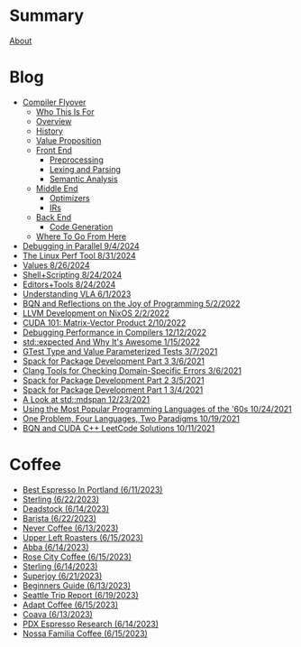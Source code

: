 # Summary

[About](about.md)

<!-- 

For supported admonishments:
https://tommilligan.github.io/mdbook-admonish/

-->

# Blog

- [Compiler Flyover](csblog/2024-10-11-Compiler-Flyover.md)
    - [Who This Is For](csblog/compiler-flyover/Whos-It-For.md)
    - [Overview](csblog/compiler-flyover/Overview.md)
    - [History](csblog/compiler-flyover/00-History.md)
    - [Value Proposition](csblog/compiler-flyover/02-Value-Prop.md)
    - [Front End]()
        - [Preprocessing](csblog/compiler-flyover/Preprocessing.md)
        - [Lexing and Parsing](csblog/compiler-flyover/01-Lexing-and-Parsing.md)
        - [Semantic Analysis](csblog/compiler-flyover/Semantic-Analysis.md)
    - [Middle End]()
        - [Optimizers](csblog/compiler-flyover/Optimizers.md)
        - [IRs](csblog/compiler-flyover/IRs.md)
    - [Back End]()
        - [Code Generation](csblog/compiler-flyover/Code-Generation.md)
    - [Where To Go From Here](csblog/compiler-flyover/Where-To-Go-From-Here.md)
- [Debugging in Parallel 9/4/2024](csblog/2024-9-4-Debugging-In-Parallel.md)
- [The Linux Perf Tool 8/31/2024](notes/2024-8-31-Linux-Perf-Notes.md)
- [Values 8/26/2024](notes/values.md)
- [Shell+Scripting 8/24/2024](notes/2024-8-30-Shell.md)
- [Editors+Tools 8/24/2024](notes/editors.md)
- [Understanding VLA 6/1/2023](csblog/2023-6-1-C-VLA-Implementation.md)
- [BQN and Reflections on the Joy of Programming 5/2/2022](csblog/2022-5-2-BQN-reflections.md)
- [LLVM Development on NixOS 2/2/2022](csblog/2022-2-2-LLVM-Development-On-NixOS.md)
- [CUDA 101: Matrix-Vector Product 2/10/2022](csblog/2022-2-10-CUDA-101-Matvec.md)
- [Debugging Performance in Compilers 12/12/2022](csblog/2022-12-12-Compiler-Perf-Debugging.md)
- [std::expected And Why It's Awesome 1/15/2022](csblog/2022-1-15-Std-Expected.md)
- [GTest Type and Value Parameterized Tests 3/7/2021](csblog/2021-3-7-GTest-Type-Value-Params.md)
- [Spack for Package Development Part 3 3/6/2021](csblog/2021-3-6-Spack-Development-3.md)
- [Clang Tools for Checking Domain-Specific Errors 3/6/2021](csblog/2021-3-6-Clang-Tools-Lambda.md)
- [Spack for Package Development Part 2 3/5/2021](csblog/2021-3-5-Spack-Development-2.md)
- [Spack for Package Development Part 1 3/4/2021](csblog/2021-3-4-Spack-Development-1.md)
- [A Look at std::mdspan 12/23/2021](csblog/2021-12-23-std-mdspan-Response.md)
- [Using the Most Popular Programming Languages of the '60s 10/24/2021](csblog/2021-10-24-Popular-Languages-1965.md)
- [One Problem, Four Languages, Two Paradigms 10/19/2021](csblog/2021-10-19-Leetcode-And-Distributed-Computing.md)
- [BQN and CUDA C++ LeetCode Solutions 10/11/2021](csblog/2021-10-11-BQN-Cpp-CUDA.md)

# Coffee

- [Best Espresso In Portland (6/11/2023)](coffeeblog/2023-6-11-Best-Espresso-In-Portland.md)
- [Sterling (6/22/2023)](coffeeblog/2023-6-22-Sterling.md)
- [Deadstock (6/14/2023)](coffeeblog/2023-6-14-Deadstock.md)
- [Barista (6/22/2023)](coffeeblog/2023-6-22-Barista.md)
- [Never Coffee (6/13/2023)](coffeeblog/2023-6-13-Never-Coffee.md)
- [Upper Left Roasters (6/15/2023)](coffeeblog/2023-6-15-Upper-Left-Roasters.md)
- [Abba (6/14/2023)](coffeeblog/2023-6-14-Abba.md)
- [Rose City Coffee (6/15/2023)](coffeeblog/2023-6-15-Rose-City-Coffee.md)
- [Sterling (6/14/2023)](coffeeblog/2023-6-14-Sterling.md)
- [Superjoy (6/21/2023)](coffeeblog/2023-6-21-Superjoy.md)
- [Beginners Guide (6/13/2023)](coffeeblog/2023-6-13-Beginners-Guide.md)
- [Seattle Trip Report (6/19/2023)](coffeeblog/2023-6-19-Seattle-Trip-Report.md)
- [Adapt Coffee (6/15/2023)](coffeeblog/2023-6-15-Adapt-Coffee.md)
- [Coava (6/13/2023)](coffeeblog/2023-6-13-Coava.md)
- [PDX Espresso Research (6/14/2023)](coffeeblog/2023-6-14-PDX-Espresso-Research.md)
- [Nossa Familia Coffee (6/15/2023)](coffeeblog/2023-6-15-Nossa-Familia-Coffee.md)
